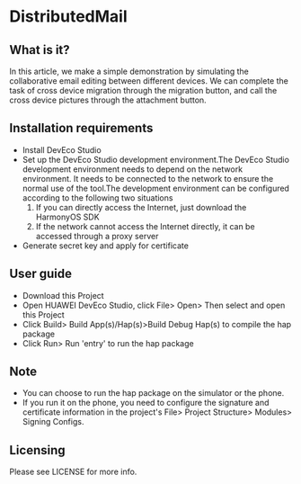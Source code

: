 # DistributedMail

## What is it?

In this article, we make a simple demonstration by simulating the collaborative email editing between different devices. We can complete the task of cross device migration through the migration button, and call the cross device pictures through the attachment button.

## Installation requirements

- Install DevEco Studio
- Set up the DevEco Studio development environment.The DevEco Studio development environment needs to depend on the network environment. It needs to be connected to the network to ensure the normal use of the tool.The development environment can be configured according to the following two situations
  1. If you can directly access the Internet, just download the HarmonyOS SDK
  2. If the network cannot access the Internet directly, it can be accessed through a proxy server
- Generate secret key and apply for certificate

## User guide

- Download this Project
- Open HUAWEI DevEco Studio, click File> Open> Then select and open this Project
- Click Build> Build App(s)/Hap(s)>Build Debug Hap(s) to compile the hap package
- Click Run> Run 'entry' to run the hap package

## Note

- You can choose to run the hap package on the simulator or the phone.
- If you run it on the phone, you need to configure the signature and certificate information in the project's File> Project Structure> Modules> Signing Configs.

## Licensing

Please see LICENSE for more info.